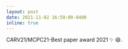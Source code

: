 ```yaml
---
layout: post
date: 2021-11-02 16:59:00-0400
inline: true
---
```


CARV21/MCPC21-Best paper award 2021 :sparkles: :smile:.
